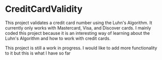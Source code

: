 # CreditCardValidity

This project validates a credit card number using the Luhn's Algorithm. It currently only works with Mastercard, Visa, and Discover cards. I mainly coded this project because it is an interesting way of learning about the Luhn's Algorithm and how to work with credit cards. 

This project is still a work in progress. I would like to add more functionality to it but this is what I have so far
